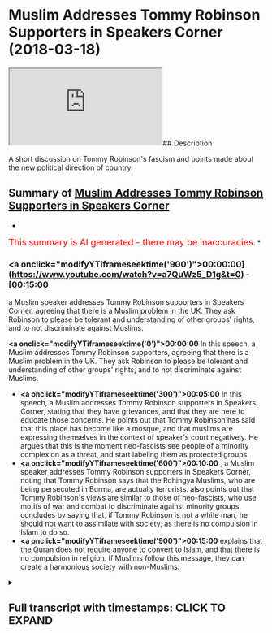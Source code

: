 # Muslim Addresses Tommy Robinson Supporters in Speakers Corner (2018-03-18)

<iframe loading='lazy' src='https://www.youtube.com/embed/a7QuWz5_D1g'></iframe>## Description

A short discussion on  Tommy Robinson's fascism and points made about the new political direction of country.

## Summary of [Muslim Addresses Tommy Robinson Supporters in Speakers Corner](https://www.youtube.com/watch?v=a7QuWz5_D1g)


*

<span style="color:red; font-size:125%">This summary is AI generated - there may be inaccuracies</span>. [](/)*

### <a onclick=\"modifyYTiframeseektime('900')\">00:00:00](https://www.youtube.com/watch?v=a7QuWz5_D1g&t=0) - [00:15:00</a>

 a Muslim speaker addresses Tommy Robinson supporters in Speakers Corner, agreeing that there is a Muslim problem in the UK. They ask Robinson to please be tolerant and understanding of other groups' rights, and to not discriminate against Muslims.

**<a onclick=\"modifyYTiframeseektime('0')\">00:00:00</a>** In this speech, a Muslim addresses Tommy Robinson supporters, agreeing that there is a Muslim problem in the UK. They ask Robinson to please be tolerant and understanding of other groups' rights, and to not discriminate against Muslims.
* **<a onclick=\"modifyYTiframeseektime('300')\">00:05:00</a>** In this speech, a Muslim addresses Tommy Robinson supporters in Speakers Corner, stating that they have grievances, and that they are here to educate those concerns. He points out that Tommy Robinson has said that this place has become like a mosque, and that muslims are expressing themselves in the context of speaker's court negatively. He argues that this is the moment neo-fascists see people of a minority complexion as a threat, and start labeling them as protected groups.
* **<a onclick=\"modifyYTiframeseektime('600')\">00:10:00</a>** , a Muslim speaker addresses Tommy Robinson supporters in Speakers Corner, noting that Tommy Robinson says that the Rohingya Muslims, who are being persecuted in Burma, are actually terrorists. also points out that Tommy Robinson's views are similar to those of neo-fascists, who use motifs of war and combat to discriminate against minority groups. concludes by saying that, if Tommy Robinson is not a white man, he should not want to assimilate with society, as there is no compulsion in Islam to do so.
* **<a onclick=\"modifyYTiframeseektime('900')\">00:15:00</a>** explains that the Quran does not require anyone to convert to Islam, and that there is no compulsion in religion. If Muslims follow this message, they can create a harmonious society with non-Muslims.

<details><summary><h2>Full transcript with timestamps: CLICK TO EXPAND</h2></summary>

<a onclick="modifyYTiframeseektime('10)')">0:00:10 [Applause]<\/a>
<a onclick="modifyYTiframeseektime('12)')">0:00:12 [Music]<\/a>
<a onclick="modifyYTiframeseektime('13)')">0:00:13 [Applause]<\/a>
<a onclick="modifyYTiframeseektime('25)')">0:00:25 anyways<\/a>
<a onclick="modifyYTiframeseektime('26)')">0:00:26 so what we were saying right now is this<\/a>
<a onclick="modifyYTiframeseektime('27)')">0:00:27 guys guys<\/a>
<a onclick="modifyYTiframeseektime('29)')">0:00:29 it's time to be mature it's time to be<\/a>
<a onclick="modifyYTiframeseektime('31)')">0:00:31 mature london is a multicultural city<\/a>
<a onclick="modifyYTiframeseektime('34)')">0:00:34 the muslims are here look there are 30<\/a>
<a onclick="modifyYTiframeseektime('37)')">0:00:37 million<\/a>
<a onclick="modifyYTiframeseektime('37)')">0:00:37 muslims there are 30 people<\/a>
<a onclick="modifyYTiframeseektime('41)')">0:00:41 okay thank you 30 million people<\/a>
<a onclick="modifyYTiframeseektime('44)')">0:00:44 are here in the eu that are muslim there<\/a>
<a onclick="modifyYTiframeseektime('45)')">0:00:45 are 30 million muslims in the eu<\/a>
<a onclick="modifyYTiframeseektime('47)')">0:00:47 now the question is there's not about 30<\/a>
<a onclick="modifyYTiframeseektime('49)')">0:00:49 million 25 million in the eu countries<\/a>
<a onclick="modifyYTiframeseektime('51)')">0:00:51 no i'm not talking about turkey in these<\/a>
<a onclick="modifyYTiframeseektime('52)')">0:00:52 countries yeah<\/a>
<a onclick="modifyYTiframeseektime('53)')">0:00:53 we're talking about eu countries about<\/a>
<a onclick="modifyYTiframeseektime('55)')">0:00:55 25 according to pew 25 to 30 million<\/a>
<a onclick="modifyYTiframeseektime('57)')">0:00:57 muslims exist in the eu<\/a>
<a onclick="modifyYTiframeseektime('58)')">0:00:58 now let's just for the sake of argument<\/a>
<a onclick="modifyYTiframeseektime('60)')">0:01:00 for the sake of argument let's agree<\/a>
<a onclick="modifyYTiframeseektime('62)')">0:01:02 with tommy what are you saying there<\/a>
<a onclick="modifyYTiframeseektime('64)')">0:01:04 yeah let me say one more time<\/a>
<a onclick="modifyYTiframeseektime('66)')">0:01:06 let's agree with tommy there's a muslim<\/a>
<a onclick="modifyYTiframeseektime('67)')">0:01:07 problem yes they are<\/a>
<a onclick="modifyYTiframeseektime('69)')">0:01:09 yes let's agree with time there's a<\/a>
<a onclick="modifyYTiframeseektime('70)')">0:01:10 muslim problem just like there was a<\/a>
<a onclick="modifyYTiframeseektime('72)')">0:01:12 jewish problem<\/a>
<a onclick="modifyYTiframeseektime('73)')">0:01:13 yes just like there was a jewish problem<\/a>
<a onclick="modifyYTiframeseektime('75)')">0:01:15 now there's a muslim problem as well<\/a>
<a onclick="modifyYTiframeseektime('77)')">0:01:17 let's agree<\/a>
<a onclick="modifyYTiframeseektime('78)')">0:01:18 let's agree let's agree no problem so<\/a>
<a onclick="modifyYTiframeseektime('81)')">0:01:21 what we're going to do<\/a>
<a onclick="modifyYTiframeseektime('82)')">0:01:22 what we're going to do what we're hold<\/a>
<a onclick="modifyYTiframeseektime('85)')">0:01:25 on what did you say let me say one more<\/a>
<a onclick="modifyYTiframeseektime('87)')">0:01:27 time<\/a>
<a onclick="modifyYTiframeseektime('87)')">0:01:27 what are we gonna do because the thing<\/a>
<a onclick="modifyYTiframeseektime('89)')">0:01:29 is if you believe in concepts like<\/a>
<a onclick="modifyYTiframeseektime('91)')">0:01:31 absolute freedom of<\/a>
<a onclick="modifyYTiframeseektime('92)')">0:01:32 speech and if you live in concepts like<\/a>
<a onclick="modifyYTiframeseektime('94)')">0:01:34 absolute freedom of expression<\/a>
<a onclick="modifyYTiframeseektime('96)')">0:01:36 so long as there is no harm done in<\/a>
<a onclick="modifyYTiframeseektime('97)')">0:01:37 society and there are muslims<\/a>
<a onclick="modifyYTiframeseektime('100)')">0:01:40 living amongst you the moment you start<\/a>
<a onclick="modifyYTiframeseektime('102)')">0:01:42 saying let's have different rules for<\/a>
<a onclick="modifyYTiframeseektime('104)')">0:01:44 those minorities<\/a>
<a onclick="modifyYTiframeseektime('105)')">0:01:45 then you should have for the majority is<\/a>
<a onclick="modifyYTiframeseektime('107)')">0:01:47 the moment it's the moment it's the<\/a>
<a onclick="modifyYTiframeseektime('109)')">0:01:49 moment<\/a>
<a onclick="modifyYTiframeseektime('111)')">0:01:51 that's a different conversation it's the<\/a>
<a onclick="modifyYTiframeseektime('112)')">0:01:52 moment<\/a>
<a onclick="modifyYTiframeseektime('120)')">0:02:00 because there's a difference what is<\/a>
<a onclick="modifyYTiframeseektime('121)')">0:02:01 fascism guys<\/a>
<a onclick="modifyYTiframeseektime('123)')">0:02:03 what you have to understand<\/a>
<a onclick="modifyYTiframeseektime('128)')">0:02:08 the question is guys what is fascism hey<\/a>
<a onclick="modifyYTiframeseektime('131)')">0:02:11 what's fascism look fascism<\/a>
<a onclick="modifyYTiframeseektime('134)')">0:02:14 is when you prioritize the nation state<\/a>
<a onclick="modifyYTiframeseektime('139)')">0:02:19 over above individual liberties that's<\/a>
<a onclick="modifyYTiframeseektime('142)')">0:02:22 what<\/a>
<a onclick="modifyYTiframeseektime('142)')">0:02:22 that's what fascism is so this idea i<\/a>
<a onclick="modifyYTiframeseektime('145)')">0:02:25 know there's economic<\/a>
<a onclick="modifyYTiframeseektime('147)')">0:02:27 and political fascism we understand this<\/a>
<a onclick="modifyYTiframeseektime('149)')">0:02:29 authoritarianism<\/a>
<a onclick="modifyYTiframeseektime('150)')">0:02:30 and i know that tommy robinson and the<\/a>
<a onclick="modifyYTiframeseektime('152)')">0:02:32 ultra right are not espousing that kind<\/a>
<a onclick="modifyYTiframeseektime('154)')">0:02:34 of a fascism<\/a>
<a onclick="modifyYTiframeseektime('155)')">0:02:35 but they are saying this there's a<\/a>
<a onclick="modifyYTiframeseektime('157)')">0:02:37 muslim problem<\/a>
<a onclick="modifyYTiframeseektime('158)')">0:02:38 now the moment they start making policy<\/a>
<a onclick="modifyYTiframeseektime('160)')">0:02:40 recommendations<\/a>
<a onclick="modifyYTiframeseektime('162)')">0:02:42 is the moment they will invariably<\/a>
<a onclick="modifyYTiframeseektime('164)')">0:02:44 inevitably<\/a>
<a onclick="modifyYTiframeseektime('165)')">0:02:45 have to start being discriminatory in<\/a>
<a onclick="modifyYTiframeseektime('167)')">0:02:47 their reasoning<\/a>
<a onclick="modifyYTiframeseektime('168)')">0:02:48 and the moment they start being<\/a>
<a onclick="modifyYTiframeseektime('169)')">0:02:49 discriminatory to the muslim minorities<\/a>
<a onclick="modifyYTiframeseektime('171)')">0:02:51 over and above any other group of people<\/a>
<a onclick="modifyYTiframeseektime('174)')">0:02:54 is the moment they have embraced<\/a>
<a onclick="modifyYTiframeseektime('176)')">0:02:56 a fascistic logic over and above a<\/a>
<a onclick="modifyYTiframeseektime('179)')">0:02:59 liberal framework<\/a>
<a onclick="modifyYTiframeseektime('180)')">0:03:00 that's why<\/a>
<a onclick="modifyYTiframeseektime('184)')">0:03:04 if that's the case we don't have beef if<\/a>
<a onclick="modifyYTiframeseektime('186)')">0:03:06 that's the case we're all in the same<\/a>
<a onclick="modifyYTiframeseektime('188)')">0:03:08 boat<\/a>
<a onclick="modifyYTiframeseektime('188)')">0:03:08 thank you my friend we like it it's a<\/a>
<a onclick="modifyYTiframeseektime('191)')">0:03:11 law enforcement issue<\/a>
<a onclick="modifyYTiframeseektime('192)')">0:03:12 if you like hindu no beef thank you<\/a>
<a onclick="modifyYTiframeseektime('203)')">0:03:23 so you see you see this is it guys you<\/a>
<a onclick="modifyYTiframeseektime('206)')">0:03:26 know what's really interesting guys wait<\/a>
<a onclick="modifyYTiframeseektime('208)')">0:03:28 a minute<\/a>
<a onclick="modifyYTiframeseektime('209)')">0:03:29 let me tell you what i find really<\/a>
<a onclick="modifyYTiframeseektime('211)')">0:03:31 interesting<\/a>
<a onclick="modifyYTiframeseektime('213)')">0:03:33 i want to ask tommy a question when he<\/a>
<a onclick="modifyYTiframeseektime('214)')">0:03:34 comes here i'll ask him and but i'm not<\/a>
<a onclick="modifyYTiframeseektime('216)')">0:03:36 going to ask him to mma fight because<\/a>
<a onclick="modifyYTiframeseektime('218)')">0:03:38 you know i'm not i'm not going to do<\/a>
<a onclick="modifyYTiframeseektime('219)')">0:03:39 that i've done it he's seen it he's<\/a>
<a onclick="modifyYTiframeseektime('221)')">0:03:41 rejected it we'll move on<\/a>
<a onclick="modifyYTiframeseektime('223)')">0:03:43 good good take that<\/a>
<a onclick="modifyYTiframeseektime('230)')">0:03:50 don't worry i'm not going to go down<\/a>
<a onclick="modifyYTiframeseektime('232)')">0:03:52 that route today i'm not going to do it<\/a>
<a onclick="modifyYTiframeseektime('234)')">0:03:54 okay what am i going to ask tommy i'm<\/a>
<a onclick="modifyYTiframeseektime('237)')">0:03:57 going to ask him<\/a>
<a onclick="modifyYTiframeseektime('241)')">0:04:01 he doesn't he doesn't want to and it's<\/a>
<a onclick="modifyYTiframeseektime('243)')">0:04:03 not fair and frankly it's not fair yeah<\/a>
<a onclick="modifyYTiframeseektime('245)')">0:04:05 it's not fair unless it's two versus one<\/a>
<a onclick="modifyYTiframeseektime('248)')">0:04:08 or something<\/a>
<a onclick="modifyYTiframeseektime('249)')">0:04:09 which can be arranged i'm only joking<\/a>
<a onclick="modifyYTiframeseektime('252)')">0:04:12 now<\/a>
<a onclick="modifyYTiframeseektime('253)')">0:04:13 what would i ask tommy i would actually<\/a>
<a onclick="modifyYTiframeseektime('256)')">0:04:16 i'll<\/a>
<a onclick="modifyYTiframeseektime('256)')">0:04:16 okay if i agree with tommy what happened<\/a>
<a onclick="modifyYTiframeseektime('258)')">0:04:18 muhammad jab you're agreeing with tom<\/a>
<a onclick="modifyYTiframeseektime('259)')">0:04:19 robinson okay yeah i agree<\/a>
<a onclick="modifyYTiframeseektime('260)')">0:04:20 tommy we agree okay we know what we've<\/a>
<a onclick="modifyYTiframeseektime('262)')">0:04:22 been looking at the stats we've seen<\/a>
<a onclick="modifyYTiframeseektime('264)')">0:04:24 your argument<\/a>
<a onclick="modifyYTiframeseektime('266)')">0:04:26 and we agree tommy robinson we agree<\/a>
<a onclick="modifyYTiframeseektime('269)')">0:04:29 with you tommy<\/a>
<a onclick="modifyYTiframeseektime('270)')">0:04:30 there's a muslim problem for the sake of<\/a>
<a onclick="modifyYTiframeseektime('271)')">0:04:31 argument now what we're going to do with<\/a>
<a onclick="modifyYTiframeseektime('273)')">0:04:33 muslims<\/a>
<a onclick="modifyYTiframeseektime('275)')">0:04:35 if you've come here tommy you've come<\/a>
<a onclick="modifyYTiframeseektime('276)')">0:04:36 here to talk about freedom of speech<\/a>
<a onclick="modifyYTiframeseektime('278)')">0:04:38 and freedom of expression if you believe<\/a>
<a onclick="modifyYTiframeseektime('281)')">0:04:41 that muslims like any other group<\/a>
<a onclick="modifyYTiframeseektime('283)')">0:04:43 deserve freedom of speech and freedom of<\/a>
<a onclick="modifyYTiframeseektime('285)')">0:04:45 expression the moment you start saying<\/a>
<a onclick="modifyYTiframeseektime('286)')">0:04:46 shut down mosques and<\/a>
<a onclick="modifyYTiframeseektime('288)')">0:04:48 immigrate them then what you've done is<\/a>
<a onclick="modifyYTiframeseektime('290)')">0:04:50 you've gone against the premise<\/a>
<a onclick="modifyYTiframeseektime('292)')">0:04:52 thank you the premise of freedom of<\/a>
<a onclick="modifyYTiframeseektime('294)')">0:04:54 speech and expression so that's what we<\/a>
<a onclick="modifyYTiframeseektime('296)')">0:04:56 say we say that<\/a>
<a onclick="modifyYTiframeseektime('297)')">0:04:57 if you have if you have a if you have an<\/a>
<a onclick="modifyYTiframeseektime('300)')">0:05:00 issue with muslims<\/a>
<a onclick="modifyYTiframeseektime('302)')">0:05:02 then let's make it an issue of law<\/a>
<a onclick="modifyYTiframeseektime('304)')">0:05:04 enforcement<\/a>
<a onclick="modifyYTiframeseektime('305)')">0:05:05 muslims are grooming gangs they are i<\/a>
<a onclick="modifyYTiframeseektime('309)')">0:05:09 no problem there are things that are<\/a>
<a onclick="modifyYTiframeseektime('311)')">0:05:11 happening in my community<\/a>
<a onclick="modifyYTiframeseektime('313)')">0:05:13 exactly now fair enough there are things<\/a>
<a onclick="modifyYTiframeseektime('314)')">0:05:14 that are happening in my community which<\/a>
<a onclick="modifyYTiframeseektime('316)')">0:05:16 we're really unhappy about there is an<\/a>
<a onclick="modifyYTiframeseektime('318)')">0:05:18 increase in terrorism<\/a>
<a onclick="modifyYTiframeseektime('320)')">0:05:20 there is an extreme increase in<\/a>
<a onclick="modifyYTiframeseektime('322)')">0:05:22 extremism<\/a>
<a onclick="modifyYTiframeseektime('323)')">0:05:23 there is an increase in these things<\/a>
<a onclick="modifyYTiframeseektime('325)')">0:05:25 yeah i agree<\/a>
<a onclick="modifyYTiframeseektime('326)')">0:05:26 i agree seriously because islam<\/a>
<a onclick="modifyYTiframeseektime('328)')">0:05:28 according to pew research<\/a>
<a onclick="modifyYTiframeseektime('330)')">0:05:30 in 2100 one out of three people in the<\/a>
<a onclick="modifyYTiframeseektime('333)')">0:05:33 world will be muslim<\/a>
<a onclick="modifyYTiframeseektime('335)')">0:05:35 do you know what that means guys that if<\/a>
<a onclick="modifyYTiframeseektime('337)')">0:05:37 you meet everyone in the world and you<\/a>
<a onclick="modifyYTiframeseektime('339)')">0:05:39 meet<\/a>
<a onclick="modifyYTiframeseektime('339)')">0:05:39 everybody every third person you meet<\/a>
<a onclick="modifyYTiframeseektime('341)')">0:05:41 will be a muslim<\/a>
<a onclick="modifyYTiframeseektime('343)')">0:05:43 in our grandchildren's lives okay so<\/a>
<a onclick="modifyYTiframeseektime('346)')">0:05:46 when we're looking at sociological<\/a>
<a onclick="modifyYTiframeseektime('348)')">0:05:48 statistics yeah you'll find trends with<\/a>
<a onclick="modifyYTiframeseektime('349)')">0:05:49 muslims<\/a>
<a onclick="modifyYTiframeseektime('350)')">0:05:50 you'll find trends of blacks wait a<\/a>
<a onclick="modifyYTiframeseektime('352)')">0:05:52 minute what did you say comet no i'll<\/a>
<a onclick="modifyYTiframeseektime('354)')">0:05:54 tell you one more time<\/a>
<a onclick="modifyYTiframeseektime('355)')">0:05:55 you'll find trends or blacks if you look<\/a>
<a onclick="modifyYTiframeseektime('357)')">0:05:57 if you look<\/a>
<a onclick="modifyYTiframeseektime('358)')">0:05:58 you look at knife crime on the face of<\/a>
<a onclick="modifyYTiframeseektime('361)')">0:06:01 it sociologically it might seem that<\/a>
<a onclick="modifyYTiframeseektime('363)')">0:06:03 black people<\/a>
<a onclick="modifyYTiframeseektime('363)')">0:06:03 are overrepresented in jails in life<\/a>
<a onclick="modifyYTiframeseektime('365)')">0:06:05 crime it might be the case<\/a>
<a onclick="modifyYTiframeseektime('368)')">0:06:08 that if we look at jewish communities<\/a>
<a onclick="modifyYTiframeseektime('370)')">0:06:10 that integration is also a pro<\/a>
<a onclick="modifyYTiframeseektime('372)')">0:06:12 a so-called problem according to if you<\/a>
<a onclick="modifyYTiframeseektime('373)')">0:06:13 look at<\/a>
<a onclick="modifyYTiframeseektime('375)')">0:06:15 x community why commit but this is what<\/a>
<a onclick="modifyYTiframeseektime('377)')">0:06:17 we say<\/a>
<a onclick="modifyYTiframeseektime('378)')">0:06:18 we say look this is not a problem of<\/a>
<a onclick="modifyYTiframeseektime('381)')">0:06:21 race<\/a>
<a onclick="modifyYTiframeseektime('382)')">0:06:22 and this is not a problem of religion<\/a>
<a onclick="modifyYTiframeseektime('384)')">0:06:24 it's an issue of circumstance the reason<\/a>
<a onclick="modifyYTiframeseektime('386)')">0:06:26 why black people<\/a>
<a onclick="modifyYTiframeseektime('388)')">0:06:28 are more likely to commit life crime is<\/a>
<a onclick="modifyYTiframeseektime('389)')">0:06:29 not because they're intrinsically<\/a>
<a onclick="modifyYTiframeseektime('392)')">0:06:32 uh you know predisposed to that it's<\/a>
<a onclick="modifyYTiframeseektime('394)')">0:06:34 because of<\/a>
<a onclick="modifyYTiframeseektime('395)')">0:06:35 circumstance because of the history<\/a>
<a onclick="modifyYTiframeseektime('397)')">0:06:37 because of the history of<\/a>
<a onclick="modifyYTiframeseektime('399)')">0:06:39 what they've been through and the same<\/a>
<a onclick="modifyYTiframeseektime('400)')">0:06:40 thing with muslims<\/a>
<a onclick="modifyYTiframeseektime('402)')">0:06:42 look at foreign policy what robert pape<\/a>
<a onclick="modifyYTiframeseektime('404)')">0:06:44 said in his book dying to win<\/a>
<a onclick="modifyYTiframeseektime('405)')">0:06:45 is fundamentally important he said the<\/a>
<a onclick="modifyYTiframeseektime('408)')">0:06:48 reason why<\/a>
<a onclick="modifyYTiframeseektime('409)')">0:06:49 there has been an increase in terrorism<\/a>
<a onclick="modifyYTiframeseektime('411)')">0:06:51 and suicide bombing is because of<\/a>
<a onclick="modifyYTiframeseektime('414)')">0:06:54 foreign<\/a>
<a onclick="modifyYTiframeseektime('415)')">0:06:55 he's one of the most renowned academics<\/a>
<a onclick="modifyYTiframeseektime('418)')">0:06:58 and by the way he said that suicide<\/a>
<a onclick="modifyYTiframeseektime('420)')">0:07:00 bombing<\/a>
<a onclick="modifyYTiframeseektime('421)')">0:07:01 was more for hindus than it was for<\/a>
<a onclick="modifyYTiframeseektime('423)')">0:07:03 muslim groups<\/a>
<a onclick="modifyYTiframeseektime('424)')">0:07:04 according and he done a large-scale<\/a>
<a onclick="modifyYTiframeseektime('427)')">0:07:07 sociological<\/a>
<a onclick="modifyYTiframeseektime('428)')">0:07:08 study and produced probably the longest<\/a>
<a onclick="modifyYTiframeseektime('430)')">0:07:10 record<\/a>
<a onclick="modifyYTiframeseektime('432)')">0:07:12 so what we're saying is this why do we<\/a>
<a onclick="modifyYTiframeseektime('434)')">0:07:14 have to label the moment you start<\/a>
<a onclick="modifyYTiframeseektime('435)')">0:07:15 saying it's a muslim problem<\/a>
<a onclick="modifyYTiframeseektime('436)')">0:07:16 a black problem a sikh problem a jewish<\/a>
<a onclick="modifyYTiframeseektime('439)')">0:07:19 problem<\/a>
<a onclick="modifyYTiframeseektime('440)')">0:07:20 it's the moment you have we realize now<\/a>
<a onclick="modifyYTiframeseektime('442)')">0:07:22 you have an agenda<\/a>
<a onclick="modifyYTiframeseektime('444)')">0:07:24 you start having an agenda so here<\/a>
<a onclick="modifyYTiframeseektime('446)')">0:07:26 that's where neo-fascism is<\/a>
<a onclick="modifyYTiframeseektime('448)')">0:07:28 is used as a label because now you're<\/a>
<a onclick="modifyYTiframeseektime('450)')">0:07:30 over emphasizing certain motifs<\/a>
<a onclick="modifyYTiframeseektime('453)')">0:07:33 certain themes and motifs and<\/a>
<a onclick="modifyYTiframeseektime('456)')">0:07:36 in order to suppress certain minority<\/a>
<a onclick="modifyYTiframeseektime('458)')">0:07:38 groups that's why it's called<\/a>
<a onclick="modifyYTiframeseektime('460)')">0:07:40 neo-fascism<\/a>
<a onclick="modifyYTiframeseektime('460)')">0:07:40 the difference between a neo-fascist<\/a>
<a onclick="modifyYTiframeseektime('463)')">0:07:43 the difference between a neo-fascist<\/a>
<a onclick="modifyYTiframeseektime('465)')">0:07:45 right and a liberal<\/a>
<a onclick="modifyYTiframeseektime('467)')">0:07:47 who believes in free speech and freedom<\/a>
<a onclick="modifyYTiframeseektime('469)')">0:07:49 of expression is this distinction it's a<\/a>
<a onclick="modifyYTiframeseektime('471)')">0:07:51 fine line<\/a>
<a onclick="modifyYTiframeseektime('472)')">0:07:52 it's a that's a fine line i can't<\/a>
<a onclick="modifyYTiframeseektime('475)')">0:07:55 understand the language you're speaking<\/a>
<a onclick="modifyYTiframeseektime('488)')">0:08:08 yes so the point is this guys the point<\/a>
<a onclick="modifyYTiframeseektime('491)')">0:08:11 is<\/a>
<a onclick="modifyYTiframeseektime('492)')">0:08:12 what i want the crowd to do today why<\/a>
<a onclick="modifyYTiframeseektime('495)')">0:08:15 request the crowd people like<\/a>
<a onclick="modifyYTiframeseektime('496)')">0:08:16 my gentle my friend the gentleman here<\/a>
<a onclick="modifyYTiframeseektime('498)')">0:08:18 what's your name again<\/a>
<a onclick="modifyYTiframeseektime('500)')">0:08:20 but and the rest of the people<\/a>
<a onclick="modifyYTiframeseektime('504)')">0:08:24 where the muslim community look i have<\/a>
<a onclick="modifyYTiframeseektime('505)')">0:08:25 to be honest with you right we have<\/a>
<a onclick="modifyYTiframeseektime('507)')">0:08:27 grievances<\/a>
<a onclick="modifyYTiframeseektime('509)')">0:08:29 yes we have grievances yeah we want to<\/a>
<a onclick="modifyYTiframeseektime('511)')">0:08:31 express those grievances in places like<\/a>
<a onclick="modifyYTiframeseektime('513)')">0:08:33 this<\/a>
<a onclick="modifyYTiframeseektime('514)')">0:08:34 he's come here do you know what he said<\/a>
<a onclick="modifyYTiframeseektime('515)')">0:08:35 in a video tommy robinson<\/a>
<a onclick="modifyYTiframeseektime('517)')">0:08:37 he said that tommy robinson said in the<\/a>
<a onclick="modifyYTiframeseektime('520)')">0:08:40 video<\/a>
<a onclick="modifyYTiframeseektime('522)')">0:08:42 he said that this place has become like<\/a>
<a onclick="modifyYTiframeseektime('524)')">0:08:44 a mosque because we pray in the corner<\/a>
<a onclick="modifyYTiframeseektime('526)')">0:08:46 you know<\/a>
<a onclick="modifyYTiframeseektime('527)')">0:08:47 and he's he's not happy with the fact<\/a>
<a onclick="modifyYTiframeseektime('528)')">0:08:48 that muslims are expressing themselves<\/a>
<a onclick="modifyYTiframeseektime('530)')">0:08:50 in the context of speaker's court you<\/a>
<a onclick="modifyYTiframeseektime('531)')">0:08:51 know what because there's been<\/a>
<a onclick="modifyYTiframeseektime('537)')">0:08:57 you're right you know i agree right what<\/a>
<a onclick="modifyYTiframeseektime('538)')">0:08:58 i was going to say is this<\/a>
<a onclick="modifyYTiframeseektime('540)')">0:09:00 we know this is the point<\/a>
<a onclick="modifyYTiframeseektime('544)')">0:09:04 the moment neo-fascists see people of a<\/a>
<a onclick="modifyYTiframeseektime('547)')">0:09:07 minority complexion let's say<\/a>
<a onclick="modifyYTiframeseektime('549)')">0:09:09 start taking advantage of the same<\/a>
<a onclick="modifyYTiframeseektime('551)')">0:09:11 rights that they don't want them to take<\/a>
<a onclick="modifyYTiframeseektime('552)')">0:09:12 advantage of<\/a>
<a onclick="modifyYTiframeseektime('553)')">0:09:13 they start labeling them<\/a>
<a onclick="modifyYTiframeseektime('556)')">0:09:16 oh yes yes<\/a>
<a onclick="modifyYTiframeseektime('566)')">0:09:26 good thank you sir thank you sir no<\/a>
<a onclick="modifyYTiframeseektime('568)')">0:09:28 that's good no no leave him leave him<\/a>
<a onclick="modifyYTiframeseektime('571)')">0:09:31 now thank you for that it's a good<\/a>
<a onclick="modifyYTiframeseektime('573)')">0:09:33 contribution people are saying that<\/a>
<a onclick="modifyYTiframeseektime('574)')">0:09:34 muslims are protected group thank you<\/a>
<a onclick="modifyYTiframeseektime('576)')">0:09:36 very much<\/a>
<a onclick="modifyYTiframeseektime('577)')">0:09:37 now do you know one of the things that<\/a>
<a onclick="modifyYTiframeseektime('578)')">0:09:38 tommy robinson said<\/a>
<a onclick="modifyYTiframeseektime('580)')">0:09:40 i was reading his twitter and i found<\/a>
<a onclick="modifyYTiframeseektime('581)')">0:09:41 this abhorrent no i'm going to come to<\/a>
<a onclick="modifyYTiframeseektime('584)')">0:09:44 what you said<\/a>
<a onclick="modifyYTiframeseektime('584)')">0:09:44 oh thank you sir no seriously i'm here<\/a>
<a onclick="modifyYTiframeseektime('587)')">0:09:47 to i'm here to educate and address your<\/a>
<a onclick="modifyYTiframeseektime('588)')">0:09:48 concerns<\/a>
<a onclick="modifyYTiframeseektime('590)')">0:09:50 no no i will talk about it fine<\/a>
<a onclick="modifyYTiframeseektime('593)')">0:09:53 okay fine thank you sir all right fine<\/a>
<a onclick="modifyYTiframeseektime('596)')">0:09:56 fine i'll address what you said<\/a>
<a onclick="modifyYTiframeseektime('599)')">0:09:59 we believe maybe you're right maybe<\/a>
<a onclick="modifyYTiframeseektime('600)')">0:10:00 there is an issue of what you've just<\/a>
<a onclick="modifyYTiframeseektime('602)')">0:10:02 said yeah okay no problem<\/a>
<a onclick="modifyYTiframeseektime('603)')">0:10:03 what we would say does look if you're<\/a>
<a onclick="modifyYTiframeseektime('604)')">0:10:04 talking about muslims right yes maybe<\/a>
<a onclick="modifyYTiframeseektime('607)')">0:10:07 yeah yeah okay no problem but what i was<\/a>
<a onclick="modifyYTiframeseektime('608)')">0:10:08 going to say was this look listen guys<\/a>
<a onclick="modifyYTiframeseektime('610)')">0:10:10 seriously<\/a>
<a onclick="modifyYTiframeseektime('611)')">0:10:11 if we're talking about muslims as a<\/a>
<a onclick="modifyYTiframeseektime('614)')">0:10:14 world population<\/a>
<a onclick="modifyYTiframeseektime('615)')">0:10:15 look at the rohingya in burma do you<\/a>
<a onclick="modifyYTiframeseektime('618)')">0:10:18 know what tommy robinson said<\/a>
<a onclick="modifyYTiframeseektime('620)')">0:10:20 about the rohingya in burma i'll come to<\/a>
<a onclick="modifyYTiframeseektime('623)')">0:10:23 it my friend<\/a>
<a onclick="modifyYTiframeseektime('623)')">0:10:23 just give me a second give me a second<\/a>
<a onclick="modifyYTiframeseektime('625)')">0:10:25 what the what he said about the rohingya<\/a>
<a onclick="modifyYTiframeseektime('627)')">0:10:27 in burma and it's on his twitter i'll<\/a>
<a onclick="modifyYTiframeseektime('628)')">0:10:28 put it on my<\/a>
<a onclick="modifyYTiframeseektime('629)')">0:10:29 description we'll put it on the<\/a>
<a onclick="modifyYTiframeseektime('630)')">0:10:30 description he said<\/a>
<a onclick="modifyYTiframeseektime('632)')">0:10:32 that the rohingya the so-called<\/a>
<a onclick="modifyYTiframeseektime('635)')">0:10:35 persecuted<\/a>
<a onclick="modifyYTiframeseektime('636)')">0:10:36 rohingya are actually terrorists the u.n<\/a>
<a onclick="modifyYTiframeseektime('639)')">0:10:39 has said about the rohingya that they're<\/a>
<a onclick="modifyYTiframeseektime('641)')">0:10:41 the most persecuted individuals in the<\/a>
<a onclick="modifyYTiframeseektime('642)')">0:10:42 world<\/a>
<a onclick="modifyYTiframeseektime('643)')">0:10:43 because of what they've been through now<\/a>
<a onclick="modifyYTiframeseektime('645)')">0:10:45 when you can't see<\/a>
<a onclick="modifyYTiframeseektime('647)')">0:10:47 injustice when it's right in front of<\/a>
<a onclick="modifyYTiframeseektime('649)')">0:10:49 your eyes and you're willing to kind of<\/a>
<a onclick="modifyYTiframeseektime('651)')">0:10:51 overgo that in order to push and pedal<\/a>
<a onclick="modifyYTiframeseektime('654)')">0:10:54 push and pedal this neo-fascistic agenda<\/a>
<a onclick="modifyYTiframeseektime('658)')">0:10:58 that's what i think you've lost your<\/a>
<a onclick="modifyYTiframeseektime('659)')">0:10:59 humanity how could you how could he<\/a>
<a onclick="modifyYTiframeseektime('662)')">0:11:02 how dare he how would he how could we<\/a>
<a onclick="modifyYTiframeseektime('664)')">0:11:04 stand this<\/a>
<a onclick="modifyYTiframeseektime('665)')">0:11:05 that we're talking about all these<\/a>
<a onclick="modifyYTiframeseektime('667)')">0:11:07 people being killed we're talking about<\/a>
<a onclick="modifyYTiframeseektime('669)')">0:11:09 all of these people<\/a>
<a onclick="modifyYTiframeseektime('671)')">0:11:11 being butchered and exiled from their<\/a>
<a onclick="modifyYTiframeseektime('673)')">0:11:13 homeland and then he would say<\/a>
<a onclick="modifyYTiframeseektime('675)')">0:11:15 that they're so called persecuted<\/a>
<a onclick="modifyYTiframeseektime('677)')">0:11:17 minority and they're actually terrorists<\/a>
<a onclick="modifyYTiframeseektime('679)')">0:11:19 i went to cox's bazar i went to the<\/a>
<a onclick="modifyYTiframeseektime('681)')">0:11:21 border with burma<\/a>
<a onclick="modifyYTiframeseektime('683)')">0:11:23 and i met the women i met the women who<\/a>
<a onclick="modifyYTiframeseektime('685)')">0:11:25 had seen their children being killed and<\/a>
<a onclick="modifyYTiframeseektime('687)')">0:11:27 persecuted and thrown into fires<\/a>
<a onclick="modifyYTiframeseektime('690)')">0:11:30 are these terrorists as well i mean this<\/a>
<a onclick="modifyYTiframeseektime('692)')">0:11:32 is where people have lost their<\/a>
<a onclick="modifyYTiframeseektime('694)')">0:11:34 humanities it's called collective guilt<\/a>
<a onclick="modifyYTiframeseektime('696)')">0:11:36 it's another principle by which and<\/a>
<a onclick="modifyYTiframeseektime('697)')">0:11:37 through which neo-fascists<\/a>
<a onclick="modifyYTiframeseektime('699)')">0:11:39 attempt to capture the agenda<\/a>
<a onclick="modifyYTiframeseektime('705)')">0:11:45 because it's freedom of speech i can<\/a>
<a onclick="modifyYTiframeseektime('706)')">0:11:46 speak about neo-fascists<\/a>
<a onclick="modifyYTiframeseektime('708)')">0:11:48 so this is what they use collective<\/a>
<a onclick="modifyYTiframeseektime('710)')">0:11:50 guilt that's why they burn the jews<\/a>
<a onclick="modifyYTiframeseektime('712)')">0:11:52 that's why they burn the jews that's why<\/a>
<a onclick="modifyYTiframeseektime('714)')">0:11:54 they're burning the burmese<\/a>
<a onclick="modifyYTiframeseektime('716)')">0:11:56 that's why they're bombing the rohingya<\/a>
<a onclick="modifyYTiframeseektime('718)')">0:11:58 and that is the<\/a>
<a onclick="modifyYTiframeseektime('719)')">0:11:59 that is the agenda that this man wants<\/a>
<a onclick="modifyYTiframeseektime('722)')">0:12:02 to bring to this country<\/a>
<a onclick="modifyYTiframeseektime('723)')">0:12:03 hey tommy yes okay you ask your opinion<\/a>
<a onclick="modifyYTiframeseektime('726)')">0:12:06 that's my opinion<\/a>
<a onclick="modifyYTiframeseektime('728)')">0:12:08 this is my opinion yes i don't agree<\/a>
<a onclick="modifyYTiframeseektime('730)')">0:12:10 with the racists there are real racists<\/a>
<a onclick="modifyYTiframeseektime('732)')">0:12:12 here<\/a>
<a onclick="modifyYTiframeseektime('733)')">0:12:13 uh generation identity i spoke to them<\/a>
<a onclick="modifyYTiframeseektime('735)')">0:12:15 last week they want to get rid of all<\/a>
<a onclick="modifyYTiframeseektime('736)')">0:12:16 the muslims from europe<\/a>
<a onclick="modifyYTiframeseektime('737)')">0:12:17 i don't agree with that madness good<\/a>
<a onclick="modifyYTiframeseektime('738)')">0:12:18 excellent so that's that's right<\/a>
<a onclick="modifyYTiframeseektime('740)')">0:12:20 how are you going to get rid of them<\/a>
<a onclick="modifyYTiframeseektime('743)')">0:12:23 with respect i don't want to talk about<\/a>
<a onclick="modifyYTiframeseektime('744)')">0:12:24 your views here<\/a>
<a onclick="modifyYTiframeseektime('745)')">0:12:25 can i say something you're accusing<\/a>
<a onclick="modifyYTiframeseektime('746)')">0:12:26 tommy robinson yeah of being a fascist<\/a>
<a onclick="modifyYTiframeseektime('748)')">0:12:28 and a racist<\/a>
<a onclick="modifyYTiframeseektime('749)')">0:12:29 i didn't say racist right now just use<\/a>
<a onclick="modifyYTiframeseektime('750)')">0:12:30 the word fascist i've used the word<\/a>
<a onclick="modifyYTiframeseektime('753)')">0:12:33 fascist because this is what i think<\/a>
<a onclick="modifyYTiframeseektime('754)')">0:12:34 fashion you have to understand something<\/a>
<a onclick="modifyYTiframeseektime('756)')">0:12:36 about<\/a>
<a onclick="modifyYTiframeseektime('757)')">0:12:37 perfect so the word fascism comes from<\/a>
<a onclick="modifyYTiframeseektime('760)')">0:12:40 the word<\/a>
<a onclick="modifyYTiframeseektime('760)')">0:12:40 fascist which means to bundle something<\/a>
<a onclick="modifyYTiframeseektime('762)')">0:12:42 up and it entails<\/a>
<a onclick="modifyYTiframeseektime('765)')">0:12:45 it entails prioritizing the nation<\/a>
<a onclick="modifyYTiframeseektime('768)')">0:12:48 over and above the individual and that<\/a>
<a onclick="modifyYTiframeseektime('770)')">0:12:50 now what this means is<\/a>
<a onclick="modifyYTiframeseektime('772)')">0:12:52 and this is something very very common<\/a>
<a onclick="modifyYTiframeseektime('775)')">0:12:55 in the discourse of this neo-fascist<\/a>
<a onclick="modifyYTiframeseektime('777)')">0:12:57 ultra right-wing<\/a>
<a onclick="modifyYTiframeseektime('778)')">0:12:58 they will use motifs and language of<\/a>
<a onclick="modifyYTiframeseektime('782)')">0:13:02 war and combat and patriot and over<\/a>
<a onclick="modifyYTiframeseektime('785)')">0:13:05 patriotism and over nationalism<\/a>
<a onclick="modifyYTiframeseektime('787)')">0:13:07 in order to in order to discriminate<\/a>
<a onclick="modifyYTiframeseektime('790)')">0:13:10 against those minority groups<\/a>
<a onclick="modifyYTiframeseektime('792)')">0:13:12 this is what we say now what george<\/a>
<a onclick="modifyYTiframeseektime('794)')">0:13:14 orwell said is that the more<\/a>
<a onclick="modifyYTiframeseektime('796)')">0:13:16 society drifts away from the truth the<\/a>
<a onclick="modifyYTiframeseektime('799)')">0:13:19 more<\/a>
<a onclick="modifyYTiframeseektime('800)')">0:13:20 it will hate people who speak the truth<\/a>
<a onclick="modifyYTiframeseektime('802)')">0:13:22 and that's why the prophet muhammad also<\/a>
<a onclick="modifyYTiframeseektime('804)')">0:13:24 said<\/a>
<a onclick="modifyYTiframeseektime('805)')">0:13:25 the prophet muhammed he said that one<\/a>
<a onclick="modifyYTiframeseektime('808)')">0:13:28 day the muslims<\/a>
<a onclick="modifyYTiframeseektime('809)')">0:13:29 will be in a position where they'll be<\/a>
<a onclick="modifyYTiframeseektime('810)')">0:13:30 the strangest the outcast<\/a>
<a onclick="modifyYTiframeseektime('813)')">0:13:33 and this is the reality guys now if it's<\/a>
<a onclick="modifyYTiframeseektime('816)')">0:13:36 me now<\/a>
<a onclick="modifyYTiframeseektime('817)')">0:13:37 i'm not a white man and i'm not no no i<\/a>
<a onclick="modifyYTiframeseektime('819)')">0:13:39 don't want to assimilate of course i<\/a>
<a onclick="modifyYTiframeseektime('821)')">0:13:41 don't<\/a>
<a onclick="modifyYTiframeseektime('821)')">0:13:41 why would i want to assimilate i don't<\/a>
<a onclick="modifyYTiframeseektime('823)')">0:13:43 want to be no no i don't want to<\/a>
<a onclick="modifyYTiframeseektime('824)')">0:13:44 assimilate there's a difference between<\/a>
<a onclick="modifyYTiframeseektime('826)')">0:13:46 economic integration and social<\/a>
<a onclick="modifyYTiframeseektime('828)')">0:13:48 assimilation<\/a>
<a onclick="modifyYTiframeseektime('830)')">0:13:50 you go to america you ask a black man<\/a>
<a onclick="modifyYTiframeseektime('832)')">0:13:52 where he's from<\/a>
<a onclick="modifyYTiframeseektime('834)')">0:13:54 he will tell you i'm an african american<\/a>
<a onclick="modifyYTiframeseektime('836)')">0:13:56 if you go to a black man in our country<\/a>
<a onclick="modifyYTiframeseektime('838)')">0:13:58 here in britain<\/a>
<a onclick="modifyYTiframeseektime('839)')">0:13:59 where is he from he not only will tell<\/a>
<a onclick="modifyYTiframeseektime('841)')">0:14:01 you i'm from nigeria<\/a>
<a onclick="modifyYTiframeseektime('842)')">0:14:02 he'll tell you i'm evo euroba hauser<\/a>
<a onclick="modifyYTiframeseektime('844)')">0:14:04 because he is in touch with his roots<\/a>
<a onclick="modifyYTiframeseektime('846)')">0:14:06 i don't want to assimilate with the<\/a>
<a onclick="modifyYTiframeseektime('849)')">0:14:09 society to the extent which i don't know<\/a>
<a onclick="modifyYTiframeseektime('851)')">0:14:11 myself<\/a>
<a onclick="modifyYTiframeseektime('852)')">0:14:12 i know who i am i'm a muslim and we are<\/a>
<a onclick="modifyYTiframeseektime('854)')">0:14:14 muslims and this is what we believe in<\/a>
<a onclick="modifyYTiframeseektime('856)')">0:14:16 okay that the idea is this coexistence<\/a>
<a onclick="modifyYTiframeseektime('859)')">0:14:19 how do we co-exist<\/a>
<a onclick="modifyYTiframeseektime('860)')">0:14:20 now you have to understand something<\/a>
<a onclick="modifyYTiframeseektime('862)')">0:14:22 islamically i will tell you that the<\/a>
<a onclick="modifyYTiframeseektime('864)')">0:14:24 quran<\/a>
<a onclick="modifyYTiframeseektime('864)')">0:14:24 very clearly says in chapter 2 verse 256<\/a>
<a onclick="modifyYTiframeseektime('871)')">0:14:31 i'll tell you what that means it means<\/a>
<a onclick="modifyYTiframeseektime('873)')">0:14:33 that there is no compulsion in religion<\/a>
<a onclick="modifyYTiframeseektime('875)')">0:14:35 we don't force people to be there's no<\/a>
<a onclick="modifyYTiframeseektime('878)')">0:14:38 compulsion in religion<\/a>
<a onclick="modifyYTiframeseektime('879)')">0:14:39 it says you have your religion and we<\/a>
<a onclick="modifyYTiframeseektime('882)')">0:14:42 will have our religion<\/a>
<a onclick="modifyYTiframeseektime('896)')">0:14:56 you have your religion and we have our<\/a>
<a onclick="modifyYTiframeseektime('898)')">0:14:58 religion we do believe in coexistence<\/a>
<a onclick="modifyYTiframeseektime('901)')">0:15:01 you have to understand that the moment<\/a>
<a onclick="modifyYTiframeseektime('902)')">0:15:02 you accept the narrative that muslims do<\/a>
<a onclick="modifyYTiframeseektime('905)')">0:15:05 not accept harmony<\/a>
<a onclick="modifyYTiframeseektime('906)')">0:15:06 and coexistence even though it's<\/a>
<a onclick="modifyYTiframeseektime('909)')">0:15:09 patently clear<\/a>
<a onclick="modifyYTiframeseektime('910)')">0:15:10 and a matter of consensus among the<\/a>
<a onclick="modifyYTiframeseektime('912)')">0:15:12 muslim jurists<\/a>
<a onclick="modifyYTiframeseektime('914)')">0:15:14 even if you don't worship one god<\/a>
<a onclick="modifyYTiframeseektime('918)')">0:15:18 to the people i'm telling you what the<\/a>
<a onclick="modifyYTiframeseektime('919)')">0:15:19 quran says directly right<\/a>
<a onclick="modifyYTiframeseektime('921)')">0:15:21 in chapter 2 verse 256 it says<\/a>
<a onclick="modifyYTiframeseektime('929)')">0:15:29 okay okay let me tell you what the quran<\/a>
<a onclick="modifyYTiframeseektime('931)')">0:15:31 says first because that's the book of<\/a>
<a onclick="modifyYTiframeseektime('932)')">0:15:32 the muslims the quran says in chapter 2<\/a>
<a onclick="modifyYTiframeseektime('935)')">0:15:35 verse 256 there is no compulsion in<\/a>
<a onclick="modifyYTiframeseektime('938)')">0:15:38 religion<\/a>
<a onclick="modifyYTiframeseektime('949)')">0:15:49 you're talking about apostasy now no um<\/a>
<a onclick="modifyYTiframeseektime('957)')">0:15:57 right now right now thank you very much<\/a>
<a onclick="modifyYTiframeseektime('959)')">0:15:59 that's a very it's good<\/a>
<a onclick="modifyYTiframeseektime('960)')">0:16:00 let me clarify it thank you very much no<\/a>
<a onclick="modifyYTiframeseektime('962)')">0:16:02 compulsion in religion<\/a>
<a onclick="modifyYTiframeseektime('964)')">0:16:04 specifically refers to non-muslims<\/a>
<a onclick="modifyYTiframeseektime('968)')">0:16:08 jews christians etc we don't force them<\/a>
<a onclick="modifyYTiframeseektime('970)')">0:16:10 to be muslims as for muslims<\/a>
<a onclick="modifyYTiframeseektime('972)')">0:16:12 they have the same thing in a sense in<\/a>
<a onclick="modifyYTiframeseektime('974)')">0:16:14 the west<\/a>
<a onclick="modifyYTiframeseektime('976)')">0:16:16 if a muslim doesn't want to become a<\/a>
<a onclick="modifyYTiframeseektime('977)')">0:16:17 muslim what's going to happen to him<\/a>
<a onclick="modifyYTiframeseektime('979)')">0:16:19 nothing's going to happen to him<\/a>
<a onclick="modifyYTiframeseektime('980)')">0:16:20 so the point is we're saying this we<\/a>
<a onclick="modifyYTiframeseektime('982)')">0:16:22 believe in harmony<\/a>
<a onclick="modifyYTiframeseektime('984)')">0:16:24 and we believe in coexistence and that's<\/a>
<a onclick="modifyYTiframeseektime('986)')">0:16:26 what the message that we want to put<\/a>
<a onclick="modifyYTiframeseektime('987)')">0:16:27 forward today<\/a>
<a onclick="modifyYTiframeseektime('988)')">0:16:28 if you accept if you accept this message<\/a>
<a onclick="modifyYTiframeseektime('992)')">0:16:32 and move away from that neo-fascistic<\/a>
<a onclick="modifyYTiframeseektime('993)')">0:16:33 message then there can be<\/a>
<a onclick="modifyYTiframeseektime('996)')">0:16:36 generations of coexistence otherwise it<\/a>
<a onclick="modifyYTiframeseektime('998)')">0:16:38 won't work<\/a>
<a onclick="modifyYTiframeseektime('1000)')">0:16:40 all right<\/a>
</details>
